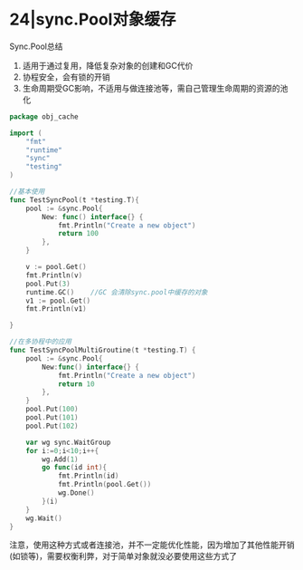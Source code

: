 # 24|sync.Pool对象缓存

Sync.Pool总结

1. 适用于通过复用，降低复杂对象的创建和GC代价
2. 协程安全，会有锁的开销
3. 生命周期受GC影响，不适用与做连接池等，需自己管理生命周期的资源的池化

```go
package obj_cache

import (
	"fmt"
	"runtime"
	"sync"
	"testing"
)

//基本使用
func TestSyncPool(t *testing.T){
	pool := &sync.Pool{
		New: func() interface{} {
			fmt.Println("Create a new object")
			return 100
		},
	}

	v := pool.Get()
	fmt.Println(v)
	pool.Put(3)
	runtime.GC()	//GC 会清除sync.pool中缓存的对象
	v1 := pool.Get()
	fmt.Println(v1)

}

//在多协程中的应用
func TestSyncPoolMultiGroutine(t *testing.T) {
	pool := &sync.Pool{
		New:func() interface{} {
			fmt.Println("Create a new object")
			return 10
		},
	}
	pool.Put(100)
	pool.Put(101)
	pool.Put(102)

	var wg sync.WaitGroup
	for i:=0;i<10;i++{
		wg.Add(1)
		go func(id int){
			fmt.Println(id)
			fmt.Println(pool.Get())
			wg.Done()
		}(i)
	}
	wg.Wait()
}
```

注意，使用这种方式或者连接池，并不一定能优化性能，因为增加了其他性能开销(如锁等)，需要权衡利弊，对于简单对象就没必要使用这些方式了